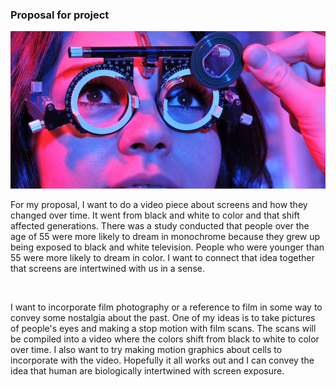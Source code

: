 
<h3>Proposal for project</h3>

<img src="20160105194018-woman-eye-exam-girl-eyes.jpeg">
<br>
<p>For my proposal, I want to do a video piece about screens and how they changed over time. It went from black and white to color and that shift affected generations. There was a study conducted that people over the age of 55 were more likely to dream in monochrome because they grew up being exposed to black and white television. People who were younger than 55 were more likely to dream in color. I want to connect that idea together that screens are intertwined with us in a sense.
</p>
<br>
<p>
I want to incorporate film photography or a reference to film in some way to convey some nostalgia about the past. One of my ideas is to take pictures of people's eyes and making a stop motion with film scans. The scans will be compiled into a video where the colors shift from black to white to color over time. I also want to try making motion graphics about cells to incorporate with the video. Hopefully it all works out and I can convey the idea that human are biologically intertwined with screen exposure. 
</p>
